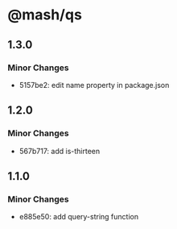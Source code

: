 # @mash/qs

## 1.3.0

### Minor Changes

- 5157be2: edit name property in package.json

## 1.2.0

### Minor Changes

- 567b717: add is-thirteen

## 1.1.0

### Minor Changes

- e885e50: add query-string function
